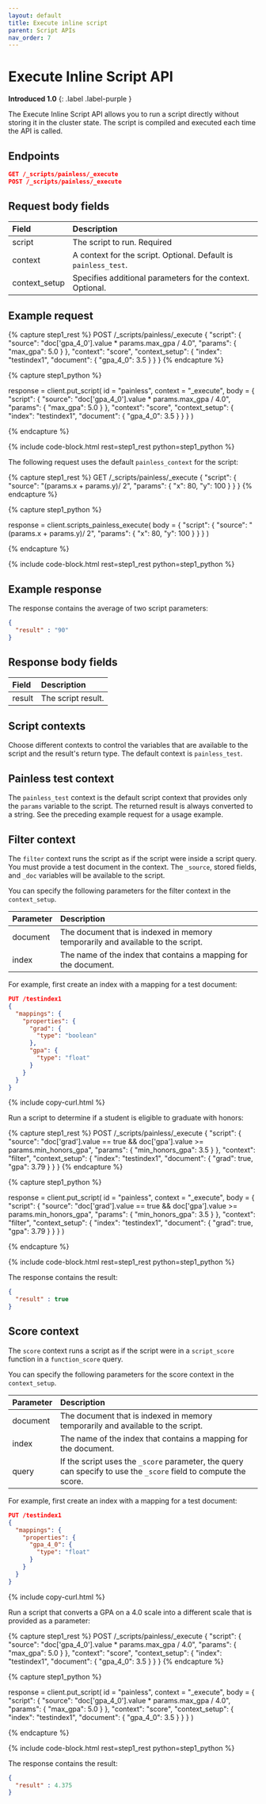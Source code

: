 ```yaml
---
layout: default
title: Execute inline script
parent: Script APIs
nav_order: 7
---
```


# Execute Inline Script API
**Introduced 1.0**
{: .label .label-purple }

The Execute Inline Script API allows you to run a script directly without storing it in the cluster state. The script is compiled and executed each time the API is called.

## Endpoints

```json
GET /_scripts/painless/_execute
POST /_scripts/painless/_execute
```

## Request body fields

| Field | Description | 
:--- | :---
| script | The script to run. Required|
| context | A context for the script. Optional. Default is `painless_test`. |
| context_setup | Specifies additional parameters for the context. Optional.| 

## Example request
<!-- spec_insert_start
component: example_code
rest: POST /_scripts/painless/_execute
body: |
{
  "script": {
    "source": "doc['gpa_4_0'].value * params.max_gpa / 4.0",
    "params": {
      "max_gpa": 5.0
    }
  },
  "context": "score",
  "context_setup": {
    "index": "testindex1",
    "document": {
      "gpa_4_0": 3.5
    }
  }
}
-->
{% capture step1_rest %}
POST /_scripts/painless/_execute
{
  "script": {
    "source": "doc['gpa_4_0'].value * params.max_gpa / 4.0",
    "params": {
      "max_gpa": 5.0
    }
  },
  "context": "score",
  "context_setup": {
    "index": "testindex1",
    "document": {
      "gpa_4_0": 3.5
    }
  }
}
{% endcapture %}

{% capture step1_python %}


response = client.put_script(
  id = "painless",
  context = "_execute",
  body =   {
    "script": {
      "source": "doc['gpa_4_0'].value * params.max_gpa / 4.0",
      "params": {
        "max_gpa": 5.0
      }
    },
    "context": "score",
    "context_setup": {
      "index": "testindex1",
      "document": {
        "gpa_4_0": 3.5
      }
    }
  }
)

{% endcapture %}

{% include code-block.html
    rest=step1_rest
    python=step1_python %}
<!-- spec_insert_end -->

The following request uses the default `painless_context` for the script:

<!-- spec_insert_start
component: example_code
rest: GET /_scripts/painless/_execute
body: |
{
  "script": {
    "source": "(params.x + params.y)/ 2",
    "params": {
      "x": 80,
      "y": 100
    }
  }
}
-->
{% capture step1_rest %}
GET /_scripts/painless/_execute
{
  "script": {
    "source": "(params.x + params.y)/ 2",
    "params": {
      "x": 80,
      "y": 100
    }
  }
}
{% endcapture %}

{% capture step1_python %}


response = client.scripts_painless_execute(
  body =   {
    "script": {
      "source": "(params.x + params.y)/ 2",
      "params": {
        "x": 80,
        "y": 100
      }
    }
  }
)

{% endcapture %}

{% include code-block.html
    rest=step1_rest
    python=step1_python %}
<!-- spec_insert_end -->

## Example response

The response contains the average of two script parameters:

```json
{
  "result" : "90"
}
```

## Response body fields

| Field | Description | 
:--- | :--- 
| result | The script result.|


## Script contexts

Choose different contexts to control the variables that are available to the script and the result's return type. The default context is `painless_test`.

## Painless test context

The `painless_test` context is the default script context that provides only the `params` variable to the script. The returned result is always converted to a string. See the preceding example request for a usage example.

## Filter context

The `filter` context runs the script as if the script were inside a script query. You must provide a test document in the context. The `_source`, stored fields, and `_doc` variables will be available to the script.

You can specify the following parameters for the filter context in the `context_setup`.

Parameter | Description
:--- | :---
document | The document that is indexed in memory temporarily and available to the script.
index | The name of the index that contains a mapping for the document.

For example, first create an index with a mapping for a test document:

```json
PUT /testindex1
{
  "mappings": {
    "properties": {
      "grad": {
        "type": "boolean"
      },
      "gpa": {
        "type": "float"
      }
    }
  }
}
```
{% include copy-curl.html %}

Run a script to determine if a student is eligible to graduate with honors:

<!-- spec_insert_start
component: example_code
rest: POST /_scripts/painless/_execute
body: |
{
  "script": {
    "source": "doc['grad'].value == true && doc['gpa'].value >= params.min_honors_gpa",
    "params": {
      "min_honors_gpa": 3.5
    }
  },
  "context": "filter",
  "context_setup": {
    "index": "testindex1",
    "document": {
      "grad": true,
      "gpa": 3.79
    }
  }
}
-->
{% capture step1_rest %}
POST /_scripts/painless/_execute
{
  "script": {
    "source": "doc['grad'].value == true && doc['gpa'].value >= params.min_honors_gpa",
    "params": {
      "min_honors_gpa": 3.5
    }
  },
  "context": "filter",
  "context_setup": {
    "index": "testindex1",
    "document": {
      "grad": true,
      "gpa": 3.79
    }
  }
}
{% endcapture %}

{% capture step1_python %}


response = client.put_script(
  id = "painless",
  context = "_execute",
  body =   {
    "script": {
      "source": "doc['grad'].value == true && doc['gpa'].value >= params.min_honors_gpa",
      "params": {
        "min_honors_gpa": 3.5
      }
    },
    "context": "filter",
    "context_setup": {
      "index": "testindex1",
      "document": {
        "grad": true,
        "gpa": 3.79
      }
    }
  }
)

{% endcapture %}

{% include code-block.html
    rest=step1_rest
    python=step1_python %}
<!-- spec_insert_end -->

The response contains the result:

```json
{
  "result" : true
}
```

## Score context

The `score` context runs a script as if the script were in a `script_score` function in a `function_score` query.

You can specify the following parameters for the score context in the `context_setup`.

Parameter | Description
:--- | :---
document | The document that is indexed in memory temporarily and available to the script.
index | The name of the index that contains a mapping for the document.
query | If the script uses the `_score` parameter, the query can specify to use the `_score` field to compute the score.

For example, first create an index with a mapping for a test document:

```json
PUT /testindex1
{
  "mappings": {
    "properties": {
      "gpa_4_0": {
        "type": "float"
      }
    }
  }
}
```
{% include copy-curl.html %}

Run a script that converts a GPA on a 4.0 scale into a different scale that is provided as a parameter:

<!-- spec_insert_start
component: example_code
rest: POST /_scripts/painless/_execute
body: |
{
  "script": {
    "source": "doc['gpa_4_0'].value * params.max_gpa / 4.0",
    "params": {
      "max_gpa": 5.0
    }
  },
  "context": "score",
  "context_setup": {
    "index": "testindex1",
    "document": {
      "gpa_4_0": 3.5
    }
  }
}
-->
{% capture step1_rest %}
POST /_scripts/painless/_execute
{
  "script": {
    "source": "doc['gpa_4_0'].value * params.max_gpa / 4.0",
    "params": {
      "max_gpa": 5.0
    }
  },
  "context": "score",
  "context_setup": {
    "index": "testindex1",
    "document": {
      "gpa_4_0": 3.5
    }
  }
}
{% endcapture %}

{% capture step1_python %}


response = client.put_script(
  id = "painless",
  context = "_execute",
  body =   {
    "script": {
      "source": "doc['gpa_4_0'].value * params.max_gpa / 4.0",
      "params": {
        "max_gpa": 5.0
      }
    },
    "context": "score",
    "context_setup": {
      "index": "testindex1",
      "document": {
        "gpa_4_0": 3.5
      }
    }
  }
)

{% endcapture %}

{% include code-block.html
    rest=step1_rest
    python=step1_python %}
<!-- spec_insert_end -->

The response contains the result:

```json
{
  "result" : 4.375
}
```